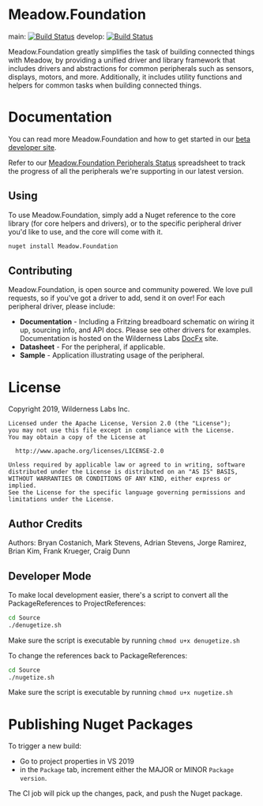 # Meadow.Foundation

main:
[![Build Status](https://dev.azure.com/WildernessLabs/Meadow/_apis/build/status/WildernessLabs.Meadow.Foundation?repoName=WildernessLabs%2FMeadow.Foundation&branchName=main)](https://dev.azure.com/WildernessLabs/Meadow/_build/latest?definitionId=6&repoName=WildernessLabs%2FMeadow.Foundation&branchName=main)
develop:
[![Build Status](https://dev.azure.com/WildernessLabs/Meadow/_apis/build/status/WildernessLabs.Meadow.Foundation?repoName=WildernessLabs%2FMeadow.Foundation&branchName=develop)](https://dev.azure.com/WildernessLabs/Meadow/_build/latest?definitionId=6&repoName=WildernessLabs%2FMeadow.Foundation&branchName=develop)

Meadow.Foundation greatly simplifies the task of building connected things with Meadow, by providing a unified driver and library framework that includes drivers and abstractions for common peripherals such as sensors, displays, motors, and more. Additionally, it includes utility functions and helpers for common tasks when building connected things.

# Documentation

You can read more Meadow.Foundation and how to get started in our [beta developer site](http://beta-developer.wildernesslabs.co/Meadow/Meadow.Foundation/).

Refer to our [Meadow.Foundation Peripherals Status](https://docs.google.com/spreadsheets/d/1U0asbAYjQgJ6dvqVXnvL8X1BPZiGZcpNl-GsdKagp2s/edit#gid=0) spreadsheet to track the progress of all the peripherals we're supporting in our latest version.

## Using

To use Meadow.Foundation, simply add a Nuget reference to the core library (for core helpers and drivers), or to the specific peripheral driver you'd like to use, and the core will come with it.

```bash
nuget install Meadow.Foundation
```

## Contributing

Meadow.Foundation, is open source and community powered. We love pull requests, so if you've got a driver to add, send it on over! For each peripheral driver, please include:

 * **Documentation** - Including a Fritzing breadboard schematic on wiring it up, sourcing info, and API docs. Please see other drivers for examples. Documentation is hosted on the Wilderness Labs [DocFx](https://wildernesslabs.github.io/docfx/) site.
 * **Datasheet** - For the peripheral, if applicable.
 * **Sample** - Application illustrating usage of the peripheral.

# License

Copyright 2019, Wilderness Labs Inc.
    
    Licensed under the Apache License, Version 2.0 (the "License");
    you may not use this file except in compliance with the License.
    You may obtain a copy of the License at
    
      http://www.apache.org/licenses/LICENSE-2.0
    
    Unless required by applicable law or agreed to in writing, software
    distributed under the License is distributed on an "AS IS" BASIS,
    WITHOUT WARRANTIES OR CONDITIONS OF ANY KIND, either express or implied.
    See the License for the specific language governing permissions and
    limitations under the License.
 
## Author Credits

Authors: Bryan Costanich, Mark Stevens, Adrian Stevens, Jorge Ramirez, Brian Kim, Frank Krueger, Craig Dunn

## Developer Mode

To make local development easier, there's a script to convert all the PackageReferences to ProjectReferences:

```bash
cd Source
./denugetize.sh
```

Make sure the script is executable by running `chmod u+x denugetize.sh`

To change the references back to PackageReferences:

```bash
cd Source
./nugetize.sh
```

Make sure the script is executable by running `chmod u+x nugetize.sh`

# Publishing Nuget Packages

To trigger a new build:  
- Go to project properties in VS 2019  
- in the `Package` tab, increment either the MAJOR or MINOR `Package version`.  

The CI job will pick up the changes, pack, and push the Nuget package.
